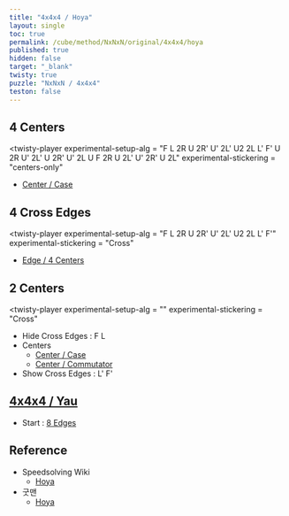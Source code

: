 ```yaml
---
title: "4x4x4 / Hoya"
layout: single
toc: true
permalink: /cube/method/NxNxN/original/4x4x4/hoya
published: true
hidden: false
target: "_blank"
twisty: true
puzzle: "NxNxN / 4x4x4"
teston: false
---
```

<span
  id     = "cube"
  puzzle = "{{page.puzzle}}"
  teston = "{{page.teston}}"
  alg                       = "y y y y"
  experimental-setup-anchor = "end" >

<head>
  <base target = "{{page.target}}">
</head>



## 4 Centers

<twisty-player
  experimental-setup-alg  = "F L 2R U 2R' U' 2L' U2 2L L' F' U 2R U' 2L' U 2R' U' 2L U F 2R U 2L' U' 2R' U 2L"
  experimental-stickering = "centers-only"
></twisty-player>

- [Center / Case](/cube/method/NxNxN/original/4x4x4/center/case)
  


## 4 Cross Edges

<twisty-player
  experimental-setup-alg  = "F L 2R U 2R' U' 2L' U2 2L L' F'"
  experimental-stickering = "Cross"
></twisty-player>

- [Edge / 4 Centers](/cube/method/NxNxN/original/4x4x4/edge/4_centers)



## 2 Centers

<twisty-player
  experimental-setup-alg  = ""
  experimental-stickering = "Cross"
></twisty-player>

- Hide Cross Edges : F L
- Centers
  - [Center / Case](/cube/method/NxNxN/original/4x4x4/center/case)
  - [Center / Commutator](/cube/method/NxNxN/original/4x4x4/center/commutator)
- Show Cross Edges : L' F'



## [4x4x4 / Yau](/cube/method/NxNxN/original/4x4x4/yau)

- Start : [8 Edges](/cube/method/NxNxN/original/4x4x4/yau#8-edges)



## Reference

- Speedsolving Wiki
  - [Hoya](https://www.speedsolving.com/wiki/index.php/Hoya_method)
- 굿맨
  - [Hoya](https://youtu.be/k9dNU6h8g5o)
